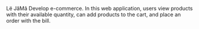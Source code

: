 Lë JâMâ
Develop e-commerce. In this web application, users view products with their available quantity, can add products to the cart, and place an order with the bill.
